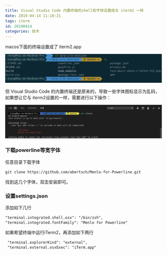 ```yaml
---
title: Visual Studio Code 内置终端的shell和字体设置成与 iterm2 一样
date: 2019-04-14 11:10:21
tags: iterm
id: 20190414
categories: 技术
---
```


macos下面的终端设置成了 iterm2.app 

![](../wp-content/media/15552120055438.jpg)


但 Visual Studio Code 的内置终端还是原来的，导致一些字体图标显示为乱码，如果想让它与 iterm2设置的一样，需要进行以下操作：

![](../wp-content/media/15552118638003.jpg)



### 下载powerline等宽字体

任意目录下载字体

```
git clone https://github.com/abertsch/Menlo-for-Powerline.git
```

找到这几个字体，双击安装即可。

### 设置settings.json

添加如下几行

```
"terminal.integrated.shell.osx": "/bin/zsh",
"terminal.integrated.fontFamily": "Menlo for Powerline"
```

如果希望终端中运行iTerm2，再添加如下两行

```
 "terminal.explorerKind": "external",
 "terminal.external.osxExec": "iTerm.app"
```

